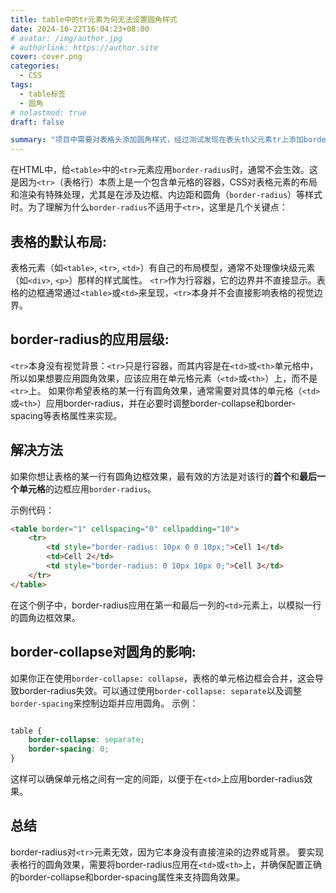 ```yaml
---
title: table中的tr元素为何无法设置圆角样式
date: 2024-10-22T16:04:23+08:00
# avatar: /img/author.jpg
# authorlink: https://author.site
cover: cover.png
categories:
  - CSS
tags:
  - table标签
  - 圆角
# nolastmod: true
draft: false

summary: "项目中需要对表格头添加圆角样式，经过测试发现在表头th父元素tr上添加border-radius并不起作用，还以为是其他地方的样式搞的鬼，查资料发现是表格独有的容器特性导致的。"
---
```


在HTML中，给`<table>`中的`<tr>`元素应用`border-radius`时，通常不会生效。这是因为`<tr>`（表格行）本质上是一个包含单元格的容器，CSS对表格元素的布局和渲染有特殊处理，尤其是在涉及边框、内边距和圆角（`border-radius`）等样式时。为了理解为什么`border-radius`不适用于`<tr>`，这里是几个关键点：

## 表格的默认布局:
表格元素（如``<table>``, `<tr>`, `<td>`）有自己的布局模型，通常不处理像块级元素（如`<div>`, `<p>`）那样的样式属性。
`<tr>`作为行容器，它的边界并不直接显示。表格的边框通常通过`<table>`或`<td>`来呈现，`<tr>`本身并不会直接影响表格的视觉边界。

## border-radius的应用层级:
`<tr>`本身没有视觉背景：`<tr>`只是行容器，而其内容是在`<td>`或`<th>`单元格中，所以如果想要应用圆角效果，应该应用在单元格元素（`<td>`或`<th>`）上，而不是`<tr>`上。
如果你希望表格的某一行有圆角效果，通常需要对具体的单元格（`<td>`或`<th>`）应用border-radius，并在必要时调整border-collapse和border-spacing等表格属性来实现。

## 解决方法
如果你想让表格的某一行有圆角边框效果，最有效的方法是对该行的**首个**和**最后一个单元格**的边框应用`border-radius`。

示例代码：

```html
<table border="1" cellspacing="0" cellpadding="10">
    <tr>
        <td style="border-radius: 10px 0 0 10px;">Cell 1</td>
        <td>Cell 2</td>
        <td style="border-radius: 0 10px 10px 0;">Cell 3</td>
    </tr>
</table>
```
在这个例子中，border-radius应用在第一和最后一列的`<td>`元素上，以模拟一行的圆角边框效果。

## border-collapse对圆角的影响:
如果你正在使用`border-collapse: collapse`，表格的单元格边框会合并，这会导致border-radius失效。可以通过使用`border-collapse: separate`以及调整`border-spacing`来控制边距并应用圆角。
示例：

```css

table {
    border-collapse: separate;
    border-spacing: 0;
}
```
这样可以确保单元格之间有一定的间距，以便于在`<td>`上应用border-radius效果。

## 总结
border-radius对`<tr>`元素无效，因为它本身没有直接渲染的边界或背景。
要实现表格行的圆角效果，需要将border-radius应用在`<td>`或`<th>`上，并确保配置正确的border-collapse和border-spacing属性来支持圆角效果。
